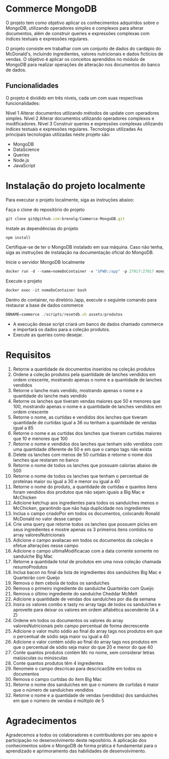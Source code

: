 # Commerce MongoDB 
O projeto tem como objetivo aplicar os conhecimentos adquiridos sobre o MongoDB, utilizando operadores simples e complexos para alterar documentos, além de construir queries e expressões complexas com índices textuais e expressões regulares.

O projeto consiste em trabalhar com um conjunto de dados do cardápio do McDonald's, incluindo ingredientes, valores nutricionais e dados fictícios de vendas. O objetivo é aplicar os conceitos aprendidos no módulo de MongoDB para realizar operações de alteração nos documentos do banco de dados.

## Funcionalidades
O projeto é dividido em três níveis, cada um com suas respectivas funcionalidades:

Nível 1
Alterar documentos utilizando métodos de update com operadores simples.
Nível 2
Alterar documentos utilizando operadores complexos e modificadores.
Nível 3
Construir queries e expressões complexas utilizando índices textuais e expressões regulares.
Tecnologias utilizadas
As principais tecnologias utilizadas neste projeto são:

* MongoDB
* DataScience
* Queries
* Node.js
* JavaScript

# Instalação do projeto localmente
Para executar o projeto localmente, siga as instruções abaixo:

Faça o clone do repositório do projeto
```javascript
git clone git@github.com:brenolg/Commerce-MongoDB.git
```
Instale as dependências do projeto
```javascript
npm install
```
Certifique-se de ter o MongoDB instalado em sua máquina. Caso não tenha, siga as instruções de instalação na documentação oficial do MongoDB.

Inicie o servidor MongoDB localmente
```javascript
docker run -d --name=nomeDoContainer -v "$PWD:/app" -p 27017:27017 mongo:5.0
```
Execute o projeto
```javascript
docker exec -it nomeDoContainer bash
```
Dentro do container, no diretório /app, execute o seguinte comando para restaurar a base de dados commerce
```javascript
DBNAME=commerce ./scripts/resetdb.sh assets/produtos
```
- A execução desse script criará um banco de dados chamado commerce e importará os dados para a coleção produtos.
- Execute as queries como desejar.

# Requisitos
1. Retorne a quantidade de documentos inseridos na coleção produtos
2. Ordene a coleção produtos pela quantidade de lanches vendidos em ordem crescente, mostrando apenas o nome e a quantidade de lanches vendidos
3. Retorne o lanche mais vendido, mostrando apenas o nome e a quantidade do lanche mais vendido
4. Retorne os lanches que tiveram vendas maiores que 50 e menores que 100, mostrando apenas o nome e a quantidade de lanches vendidos em ordem crescente
5. Retorne o nome, as curtidas e vendidos dos lanches que tiveram quantidade de curtidas igual a 36 ou tenham a quantidade de vendas igual a 85
6. Retorne o nome e as curtidas dos lanches que tiveram curtidas maiores que 10 e menores que 100
7. Retorne o nome e vendidos dos lanches que tenham sido vendidos com uma quantidade diferente de 50 e em que o campo tags não exista
8. Delete os lanches com menos de 50 curtidas e retorne o nome dos lanches que restaram no banco
9. Retorne o nome de todos os lanches que possuam calorias abaixo de 500
10. Retorne o nome de todos os lanches que tenham o percentual de proteínas maior ou igual a 30 e menor ou igual a 40
11. Retorne o nome do produto, a quantidade de curtidas e quantos itens foram vendidos dos produtos que não sejam iguais a Big Mac e McChicken
12. Adicione ketchup aos ingredientes para todos os sanduíches menos o McChicken, garantindo que não haja duplicidade nos ingredientes
13. Inclua o campo criadoPor em todos os documentos, colocando Ronald McDonald no valor desse campo
14. Crie uma query que retorne todos os lanches que possuem picles em seus ingredientes e mostre apenas os 3 primeiros itens contidos no array valoresNutricionais
15. Adicione o campo avaliacao em todos os documentos da coleção e efetue alterações nesse campo
16. Adicione o campo ultimaModificacao com a data corrente somente no sanduíche Big Mac
17. Retorne a quantidade total de produtos em uma nova coleção chamada resumoProdutos
18. Inclua bacon no final da lista de ingredientes dos sanduíches Big Mac e Quarteirão com Queijo
19. Remova o item cebola de todos os sanduíches
20. Remova o primeiro ingrediente do sanduíche Quarteirão com Queijo
21. Remova o último ingrediente do sanduíche Cheddar McMelt
22. Adicione a quantidade de vendas dos sanduíches por dia da semana
23. Insira os valores combo e tasty no array tags de todos os sanduíches e aproveite para deixar os valores em ordem alfabética ascendente (A a Z)
24. Ordene em todos os documentos os valores do array valoresNutricionais pelo campo percentual de forma decrescente
25. Adicione o valor muito sódio ao final do array tags nos produtos em que o percentual de sódio seja maior ou igual a 40
26. Adicione o valor contém sódio ao final do array tags nos produtos em que o percentual de sódio seja maior do que 20 e menor do que 40
27. Conte quantos produtos contém Mc no nome, sem considerar letras maiúsculas ou minúsculas
28. Conte quantos produtos têm 4 ingredientes
29. Renomeie o campo descricao para descricaoSite em todos os documentos
30. Remova o campo curtidas do item Big Mac
31. Retorne o nome dos sanduíches em que o número de curtidas é maior que o número de sanduíches vendidos
32. Retorne o nome e a quantidade de vendas (vendidos) dos sanduíches em que o número de vendas é múltiplo de 5

# Agradecimentos
Agradecemos a todos os colaboradores e contribuidores por seu apoio e participação no desenvolvimento deste repositório. A aplicação dos conhecimentos sobre o MongoDB de forma prática é fundamental para o aprendizado e aprimoramento das habilidades de desenvolvimento.
